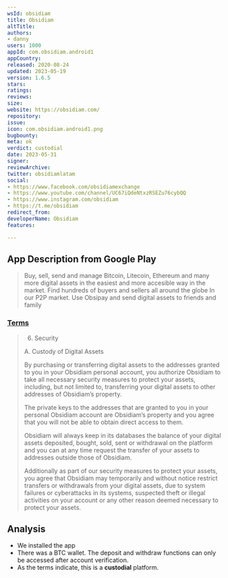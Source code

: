 ```yaml
---
wsId: obsidiam
title: Obsidiam
altTitle: 
authors:
- danny 
users: 1000
appId: com.obsidiam.android1
appCountry: 
released: 2020-08-24
updated: 2023-05-19
version: 1.6.5
stars: 
ratings: 
reviews: 
size: 
website: https://obsidiam.com/
repository: 
issue: 
icon: com.obsidiam.android1.png
bugbounty: 
meta: ok
verdict: custodial
date: 2023-05-31
signer: 
reviewArchive: 
twitter: obsidiamlatam
social:
- https://www.facebook.com/obsidiamexchange
- https://www.youtube.com/channel/UC67iQdeNtxzRSEZu76cybQQ
- https://www.instagram.com/obsidiam
- https://t.me/obsidiam 
redirect_from: 
developerName: Obsidiam
features: 

---
```


## App Description from Google Play 

> Buy, sell, send and manage Bitcoin, Litecoin, Ethereum and many more digital assets in the easiest and more accesible way in the market. Find hundreds of buyers and sellers all around the globe In our P2P market. Use Obsipay and send digital assets to friends and family

### [Terms](https://www.obsidiam.com/page/c/U2FsdGVkX18aUBKBpK3mp8Zb+WoNxEEa5ew7gLlBQbCBjWW3+AfRGZzqBFBCTfga) 

> 6. Security
> 
> A. Custody of Digital Assets
>
> By purchasing or transferring digital assets to the addresses granted to you in your Obsidiam personal account, you authorize Obsidiam to take all necessary security measures to protect your assets, including, but not limited to, transferring your digital assets to other addresses of Obsidiam’s property.
>
> The private keys to the addresses that are granted to you in your personal Obsidiam account are Obsidiam’s property and you agree that you will not be able to obtain direct access to them.
>
> Obsidiam will always keep in its databases the balance of your digital assets deposited, bought, sold, sent or withdrawal on the platform and you can at any time request the transfer of your assets to addresses outside those of Obsidiam.
>
> Additionally as part of our security measures to protect your assets, you agree that Obsidiam may temporarily and without notice restrict transfers or withdrawals from your digital assets, due to system failures or cyberattacks in its systems, suspected theft or illegal activities on your account or any other reason deemed necessary to protect your assets.

## Analysis 

- We installed the app
- There was a BTC wallet. The deposit and withdraw functions can only be accessed after account verification.
- As the terms indicate, this is a **custodial** platform.  
